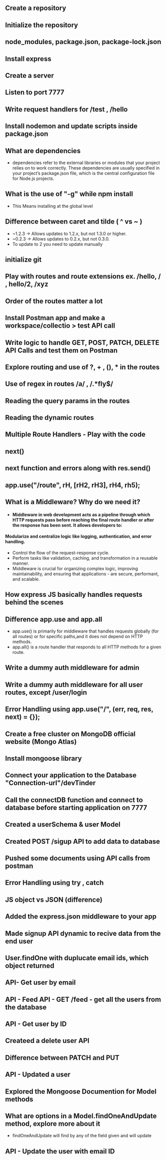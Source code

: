 ## Create a repository

## Initialize the repository

## node_modules, package.json, package-lock.json

## Install express

## Create a server

## Listen to port 7777

## Write request handlers for /test , /hello

## Install nodemon and update scripts inside package.json

## What are dependencies

- dependencies refer to the external libraries or modules that your project relies on to work correctly. These dependencies are usually specified in your project’s package.json file, which is the central configuration file for Node.js projects.

## What is the use of "-g" while npm install

- This Means installing at the global level

## Difference between caret and tilde ( ^ vs ~ )

- ~1.2.3 → Allows updates to 1.2.x, but not 1.3.0 or higher.
- ~0.2.3 → Allows updates to 0.2.x, but not 0.3.0.
- To update to 2 you need to update manually

## initialize git

## Play with routes and route extensions ex. /hello, / , hello/2, /xyz

## Order of the routes matter a lot

## Install Postman app and make a workspace/collectio > test API call

## Write logic to handle GET, POST, PATCH, DELETE API Calls and test them on Postman

## Explore routing and use of ?, + , (), \* in the routes

## Use of regex in routes /a/ , /.\*fly$/

## Reading the query params in the routes

## Reading the dynamic routes

## Multiple Route Handlers - Play with the code

## next()

## next function and errors along with res.send()

## app.use("/route", rH, [rH2, rH3], rH4, rh5);

## What is a Middleware? Why do we need it?

- #### Middleware in web development acts as a pipeline through which HTTP requests pass before reaching the final route handler or after the response has been sent. It allows developers to:

#### Modularize and centralize logic like logging, authentication, and error handling.

- Control the flow of the request-response cycle.
- Perform tasks like validation, caching, and transformation in a reusable manner.
- Middleware is crucial for organizing complex logic, improving maintainability, and ensuring that applications - are secure, performant, and scalable.

## How express JS basically handles requests behind the scenes

## Difference app.use and app.all

- app.use() is primarily for middleware that handles requests globally (for all routes) or for specific paths,and it does not depend on HTTP methods.
- app.all() is a route handler that responds to all HTTP methods for a given route.

## Write a dummy auth middleware for admin

## Write a dummy auth middleware for all user routes, except /user/login

## Error Handling using app.use("/", (err, req, res, next) = {});

## Create a free cluster on MongoDB official website (Mongo Atlas)

## Install mongoose library

## Connect your application to the Database "Connection-url"/devTinder

## Call the connectDB function and connect to database before starting application on 7777

## Created a userSchema & user Model

## Created POST /sigup API to add data to database

## Pushed some documents using API calls from postman

## Error Handling using try , catch

## JS object vs JSON (difference)

## Added the express.json middleware to your app

## Made  signup API dynamic to recive data from the end user

## User.findOne with duplucate email ids, which object returned

## API- Get user by email

## API - Feed API - GET /feed - get all the users from the database

## API - Get user by ID

## Createed a delete user API

## Difference between PATCH and PUT

## API - Updated a user

## Explored the Mongoose Documention for Model methods

## What are options in a Model.findOneAndUpdate method, explore more about it
- findOneAndUpdate will find by any of the field given and will update

## API - Update the user with email ID

